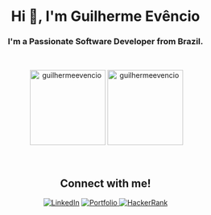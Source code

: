 <!--
**guilhermeevencio/guilhermeevencio** is a ✨ _special_ ✨ repository because its `README.md` (this file) appears on your GitHub profile.

Here are some ideas to get you started:

- 🔭 I’m currently working on ...
- 🌱 I’m currently learning ...
- 👯 I’m looking to collaborate on ...
- 🤔 I’m looking for help with ...
- 💬 Ask me about ...
- 📫 How to reach me: ...
- 😄 Pronouns: ...
- ⚡ Fun fact: ...
-->
<h1 align="center">Hi 👋, I'm Guilherme Evêncio</h1>
<h3 align="center">I'm a Passionate Software Developer from Brazil.</h3>
<br>

<p align="center">
 &nbsp;<img height="150px" margin="4px" src="https://github-readme-stats.vercel.app/api?username=guilhermeevencio&show_icons=true&locale=en&theme=algolia" alt="guilhermeevencio" />
 <img  margin="4px" height="150px" src="https://github-readme-stats.vercel.app/api/top-langs?username=guilhermeevencio&show_icons=true&locale=en&layout=compact&theme=algolia" alt="guilhermeevencio" />
</p>

<br>

<h2 align="center">Connect with me!</h2>

<div align="center"> 
<a href="https://www.linkedin.com/in/guilhermeevencio/"><img alt="LinkedIn" src="https://img.shields.io/badge/LinkedIn-0077B5?style=for-the-badge&logo=linkedin&logoColor=white&link=https://www.linkedin.com/in/guilhermeevencio/"></a>

<a href="https://guilhermeluz.vercel.app">
  <img src="https://img.shields.io/badge/portfolio-000000?style=for-the-badge&logo=About.me&logoColor=white" alt="Portfolio"/>
</a>

<a href="https://www.hackerrank.com/guilhermeevenci1">
  <img src="https://img.shields.io/badge/-Hackerrank-2EC866?style=for-the-badge&logo=HackerRank&logoColor=white" alt="HackerRank"/>
</a>
</div>




